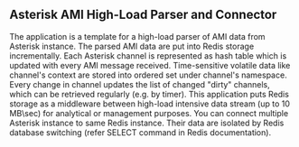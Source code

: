 ## Asterisk AMI High-Load Parser and Connector

The application is a template for a high-load parser of AMI data from Asterisk instance. The parsed AMI data 
are put into Redis storage incrementally. Each Asterisk channel is represented as hash table 
which is updated with every AMI message received. Time-sensitive volatile data like channel's context 
are stored into ordered set under channel's namespace. 
Every change in channel updates the list of changed "dirty" channels, which can be retrieved regularly (e.g. by timer).
This application puts Redis storage as a middleware between high-load intensive data stream (up to 10 MB\sec) 
for analytical or management purposes.
You can connect multiple Asterisk instance to same Redis instance. 
Their data are isolated by Redis database switching (refer SELECT command in Redis documentation).
